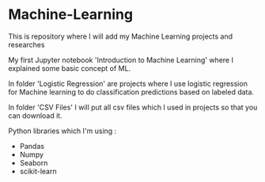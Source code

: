 # Machine-Learning
This is repository where I will add my Machine Learning projects and researches
<br>

My first Jupyter notebook  'Introduction to Machine Learning' where I explained some basic concept of ML.<br>

In folder 'Logistic Regression' are projects where I use logistic regression for Machine learning to do classification predictions based on labeled data.

In folder 'CSV Files' I will put all csv files which I used in projects so that you can download it.<br>

Python libraries which I'm using :

* Pandas
* Numpy
* Seaborn
* scikit-learn
